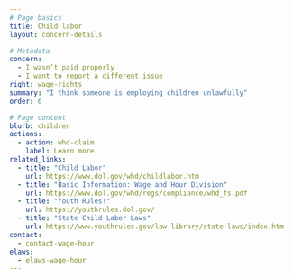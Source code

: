 ```yaml
---
# Page basics
title: Child labor
layout: concern-details

# Metadata
concern:
  - I wasn’t paid properly
  - I want to report a different issue
right: wage-rights
summary: "I think someone is employing children unlawfully"
order: 6

# Page content
blurb: children
actions:
  - action: whd-claim
    label: Learn more
related_links:
  - title: "Child Labor"
    url: https://www.dol.gov/whd/childlabor.htm
  - title: "Basic Information: Wage and Hour Division"
    url: https://www.dol.gov/whd/regs/compliance/whd_fs.pdf
  - title: "Youth Rules!"
    url: https://youthrules.dol.gov/
  - title: "State Child Labor Laws"
    url: https://www.youthrules.gov/law-library/state-laws/index.htm
contact:
  - contact-wage-hour
elaws:
  - elaws-wage-hour
---
```

